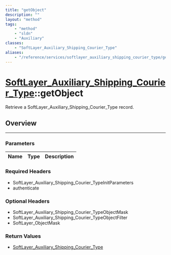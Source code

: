 ```yaml
---
title: "getObject"
description: ""
layout: "method"
tags:
    - "method"
    - "sldn"
    - "Auxiliary"
classes:
    - "SoftLayer_Auxiliary_Shipping_Courier_Type"
aliases:
    - "/reference/services/softlayer_auxiliary_shipping_courier_type/getObject"
---
```

# [SoftLayer_Auxiliary_Shipping_Courier_Type](/reference/services/SoftLayer_Auxiliary_Shipping_Courier_Type)::getObject

Retrieve a SoftLayer_Auxiliary_Shipping_Courier_Type record.


## Overview 


-----

### Parameters 
|Name | Type | Description |
| --- | --- | --- |


### Required Headers
* SoftLayer_Auxiliary_Shipping_Courier_TypeInitParameters
* authenticate


### Optional Headers
* SoftLayer_Auxiliary_Shipping_Courier_TypeObjectMask
* SoftLayer_Auxiliary_Shipping_Courier_TypeObjectFilter
* SoftLayer_ObjectMask

### Return Values
* <a href='/reference/datatypes/SoftLayer_Auxiliary_Shipping_Courier_Type'>SoftLayer_Auxiliary_Shipping_Courier_Type </a>




